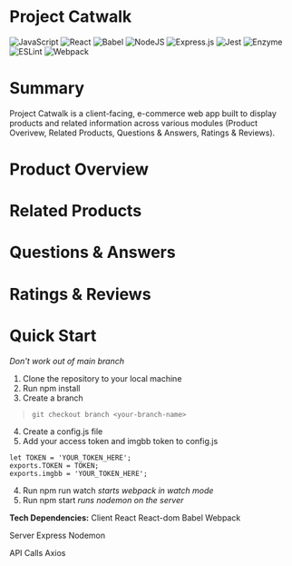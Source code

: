 # Project Catwalk

![JavaScript](https://img.shields.io/badge/javascript-%23323330.svg?style=for-the-badge&logo=javascript&logoColor=%23F7DF1E) ![React](https://img.shields.io/badge/react-%2320232a.svg?style=for-the-badge&logo=react&logoColor=%2361DAFB) ![Babel](https://img.shields.io/badge/Babel-F9DC3e?style=for-the-badge&logo=babel&logoColor=black) ![NodeJS](https://img.shields.io/badge/node.js-6DA55F?style=for-the-badge&logo=node.js&logoColor=white) ![Express.js](https://img.shields.io/badge/express.js-%23404d59.svg?style=for-the-badge&logo=express&logoColor=%2361DAFB) ![Jest](https://img.shields.io/badge/-jest-%23C21325?style=for-the-badge&logo=jest&logoColor=white) ![Enzyme](https://img.shields.io/badge/-Enzyme-20232A?style=for-the-badge&logo=testingLibrary&logoColor=red) ![ESLint](https://img.shields.io/badge/ESLint-4B3263?style=for-the-badge&logo=eslint&logoColor=white) ![Webpack](https://img.shields.io/badge/webpack-%238DD6F9.svg?style=for-the-badge&logo=webpack&logoColor=black)

# Summary
Project Catwalk is a client-facing, e-commerce web app built to display products and related information across various modules (Product Overivew, Related Products, Questions & Answers, Ratings & Reviews).

# Product Overview

# Related Products

# Questions & Answers

# Ratings & Reviews

# Quick Start
*Don't work out of main branch*
1. Clone the repository to your local machine
2. Run npm install
3. Create a branch
> `git checkout branch <your-branch-name>`
4. Create a config.js file
5. Add your access token and imgbb token to config.js
```
let TOKEN = 'YOUR_TOKEN_HERE';
exports.TOKEN = TOKEN;
exports.imgbb = 'YOUR_TOKEN_HERE';
```
4. Run npm run watch *starts webpack in watch mode*
5. Run npm start *runs nodemon on the server*
















**Tech Dependencies:**
Client
React
React-dom
Babel
Webpack

Server
Express
Nodemon

API Calls
Axios



